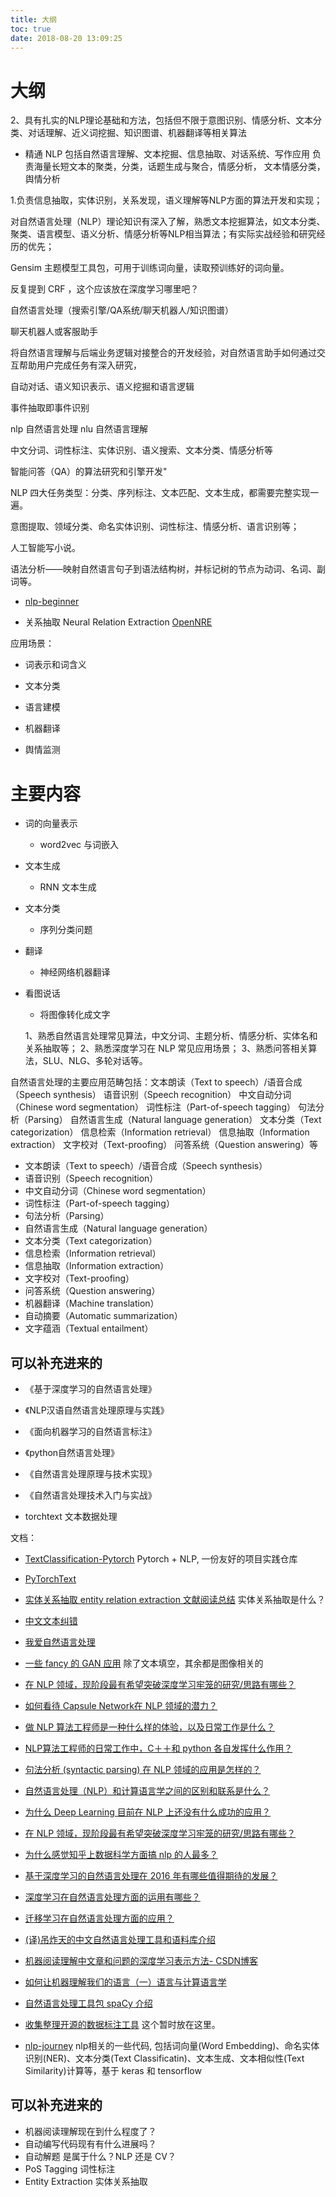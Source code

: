 ```yaml
---
title: 大纲
toc: true
date: 2018-08-20 13:09:25
---
```

# 大纲

2、具有扎实的NLP理论基础和方法，包括但不限于意图识别、情感分析、文本分类、对话理解、近义词挖掘、知识图谱、机器翻译等相关算法


- 精通 NLP 包括自然语言理解、文本挖掘、信息抽取、对话系统、写作应用 负责海量长短文本的聚类，分类，话题生成与聚合，情感分析， 文本情感分类，舆情分析


1.负责信息抽取，实体识别，关系发现，语义理解等NLP方面的算法开发和实现；


对自然语言处理（NLP）理论知识有深入了解，熟悉文本挖掘算法，如文本分类、聚类、语言模型、语义分析、情感分析等NLP相当算法；有实际实战经验和研究经历的优先；



Gensim 主题模型工具包，可用于训练词向量，读取预训练好的词向量。

反复提到 CRF ，这个应该放在深度学习哪里吧？

自然语言处理（搜索引擎/QA系统/聊天机器人/知识图谱）


聊天机器人或客服助手

将自然语言理解与后端业务逻辑对接整合的开发经验，对自然语言助手如何通过交互帮助用户完成任务有深入研究，

自动对话、语义知识表示、语义挖掘和语言逻辑

事件抽取即事件识别

nlp 自然语言处理  nlu 自然语言理解

中文分词、词性标注、实体识别、语义搜索、文本分类、情感分析等

智能问答（QA）的算法研究和引擎开发"

NLP 四大任务类型：分类、序列标注、文本匹配、文本生成，都需要完整实现一遍。



意图提取、领域分类、命名实体识别、词性标注、情感分析、语言识别等；



人工智能写小说。


语法分析——映射自然语言句子到语法结构树，并标记树的节点为动词、名词、副词等。

- [nlp-beginner](https://github.com/FudanNLP/nlp-beginner)



- 关系抽取 Neural Relation Extraction  [OpenNRE](https://github.com/thunlp/OpenNRE)


应用场景：

- 词表示和词含义
- 文本分类
- 语言建模
- 机器翻译

- 舆情监测



# 主要内容

- 词的向量表示
  - word2vec 与词嵌入
- 文本生成
  - RNN 文本生成
- 文本分类
  - 序列分类问题
- 翻译
  - 神经网络机器翻译
- 看图说话
  - 将图像转化成文字



  1、熟悉自然语言处理常见算法，中文分词、主题分析、情感分析、实体名和关系抽取等；
  2、熟悉深度学习在 NLP 常见应用场景；
  3、熟悉问答相关算法，SLU、NLG、多轮对话等。




自然语言处理的主要应用范畴包括：文本朗读（Text to speech）/语音合成（Speech synthesis）
语音识别（Speech recognition）
中文自动分词（Chinese word segmentation）
词性标注（Part-of-speech tagging）
句法分析（Parsing）
自然语言生成（Natural language generation）
文本分类（Text categorization）
信息检索（Information retrieval）
信息抽取（Information extraction）
文字校对（Text-proofing）
问答系统（Question answering）等




- 文本朗读（Text to speech）/语音合成（Speech synthesis）
- 语音识别（Speech recognition）
- 中文自动分词（Chinese word segmentation）
- 词性标注（Part-of-speech tagging）
- 句法分析（Parsing）
- 自然语言生成（Natural language generation）
- 文本分类（Text categorization）
- 信息检索（Information retrieval）
- 信息抽取（Information extraction）
- 文字校对（Text-proofing）
- 问答系统（Question answering）
- 机器翻译（Machine translation）
- 自动摘要（Automatic summarization）
- 文字蕴涵（Textual entailment）

## 可以补充进来的


- 《基于深度学习的自然语言处理》
- 《NLP汉语自然语言处理原理与实践》
- 《面向机器学习的自然语言标注》
- 《python自然语言处理》
- 《自然语言处理原理与技术实现》
- 《自然语言处理技术入门与实战》



- torchtext 文本数据处理


文档：
- [TextClassification-Pytorch](https://github.com/songyingxin/TextClassification-Pytorch) Pytorch + NLP, 一份友好的项目实践仓库
- [PyTorchText](https://github.com/chenyuntc/PyTorchText)

- [实体关系抽取 entity relation extraction 文献阅读总结](https://www.cnblogs.com/theodoric008/p/7874373.html) 实体关系抽取是什么？


- [中文文本纠错](https://zhuanlan.zhihu.com/p/40806718)

- [我爱自然语言处理](http://www.52nlp.cn/)

- [一些 fancy 的 GAN 应用](https://zhuanlan.zhihu.com/p/39530883) 除了文本填空，其余都是图像相关的
- [在 NLP 领域，现阶段最有希望突破深度学习牢笼的研究/思路有哪些？](https://www.zhihu.com/question/265118704)
- [如何看待 Capsule Network在 NLP 领域的潜力？](https://www.zhihu.com/question/268072443)
- [做 NLP 算法工程师是一种什么样的体验，以及日常工作是什么？](https://www.zhihu.com/question/264026224)
- [NLP算法工程师的日常工作中，C＋＋和 python 各自发挥什么作用？](https://www.zhihu.com/question/277164571)

- [句法分析 (syntactic parsing) 在 NLP 领域的应用是怎样的？](https://www.zhihu.com/question/39034550)
- [自然语言处理（NLP）和计算语言学之间的区别和联系是什么？](https://www.zhihu.com/question/25358316)
- [为什么 Deep Learning 目前在 NLP 上还没有什么成功的应用？](https://www.zhihu.com/question/20981008)
- [在 NLP 领域，现阶段最有希望突破深度学习牢笼的研究/思路有哪些？](https://www.zhihu.com/question/265118704)
- [为什么感觉知乎上数据科学方面搞 nlp 的人最多？](https://www.zhihu.com/question/32262590)
- [基于深度学习的自然语言处理在 2016 年有哪些值得期待的发展？](https://www.zhihu.com/question/40489869)
- [深度学习在自然语言处理方面的运用有哪些？](https://www.zhihu.com/question/40873677)
- [迁移学习在自然语言处理方面的应用？](https://www.zhihu.com/question/68346846)


- [(译)吊炸天的中文自然语言处理工具和语料库介绍](http://mlln.cn/2018/06/02/[%E8%BD%AC]%E5%90%8A%E7%82%B8%E5%A4%A9%E7%9A%84%E4%B8%AD%E6%96%87%E8%87%AA%E7%84%B6%E8%AF%AD%E8%A8%80%E5%A4%84%E7%90%86%E5%B7%A5%E5%85%B7%E5%92%8C%E8%AF%AD%E6%96%99%E5%BA%93%E4%BB%8B%E7%BB%8D/)

- [机器阅读理解中文章和问题的深度学习表示方法- CSDN博客](https://blog.csdn.net/malefactor/article/details/52599733)

- [如何让机器理解我们的语言（一）语言与计算语言学](https://reginald1787.github.io/2015/09/04/nlp-1/)



- [自然语言处理工具包 spaCy 介绍](http://www.52nlp.cn/tag/%E8%AF%8D%E6%80%A7%E6%A0%87%E6%B3%A8)
- [收集整理开源的数据标注工具](https://github.com/mingx9527/Data_Label_Tools) 这个暂时放在这里。



- [nlp-journey](https://github.com/msgi/nlp-journey) nlp相关的一些代码, 包括词向量(Word Embedding)、命名实体识别(NER)、文本分类(Text Classificatin)、文本生成、文本相似性(Text Similarity)计算等，基于 keras 和 tensorflow



## 可以补充进来的

- 机器阅读理解现在到什么程度了？
- 自动编写代码现有有什么进展吗？
- 自动解题 是属于什么？NLP 还是 CV？
- PoS Tagging 词性标注
- Entity Extraction 实体关系抽取
